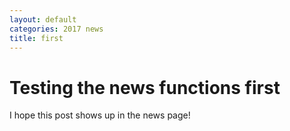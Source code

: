 ```yaml
---
layout: default
categories: 2017 news
title: first
---
```


# Testing the news functions first

I hope this post shows up in the news page!